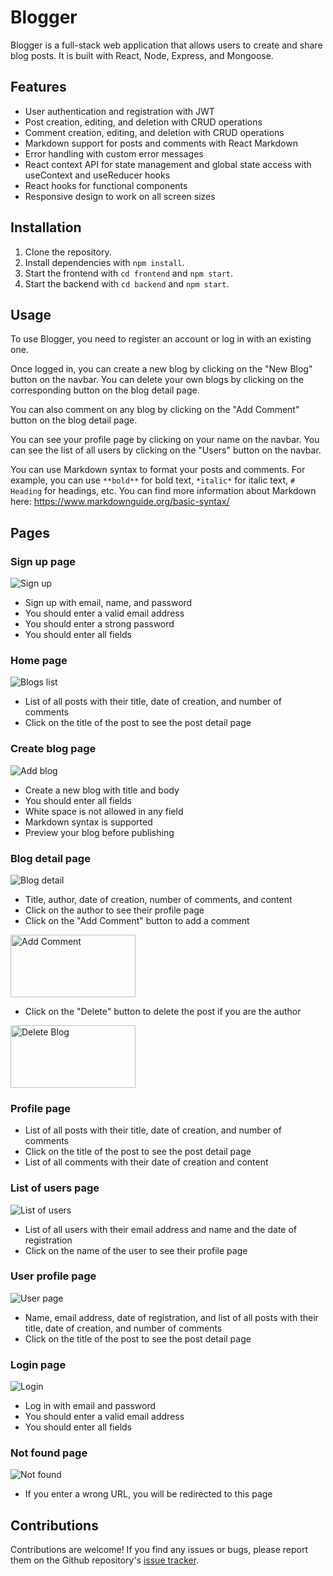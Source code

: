 # Blogger

Blogger is a full-stack web application that allows users to create and share blog posts. It is built with React, Node, Express, and Mongoose.

## Features

- User authentication and registration with JWT
- Post creation, editing, and deletion with CRUD operations
- Comment creation, editing, and deletion with CRUD operations
- Markdown support for posts and comments with React Markdown
- Error handling with custom error messages
- React context API for state management and global state access with useContext and useReducer hooks
- React hooks for functional components
- Responsive design to work on all screen sizes

## Installation

1. Clone the repository.
2. Install dependencies with `npm install`.
3. Start the frontend with `cd frontend` and `npm start`.
4. Start the backend with `cd backend` and `npm start`.

## Usage

To use Blogger, you need to register an account or log in with an existing one.

Once logged in, you can create a new blog by clicking on the "New Blog" button on the navbar. You can delete your own blogs by clicking on the corresponding button on the blog detail page.

You can also comment on any blog by clicking on the "Add Comment" button on the blog detail page.

You can see your profile page by clicking on your name on the navbar. You can see the list of all users by clicking on the "Users" button on the navbar.

You can use Markdown syntax to format your posts and comments. For example, you can use `**bold**` for bold text, `*italic*` for italic text, `# Heading` for headings, etc. You can find more information about Markdown here: https://www.markdownguide.org/basic-syntax/

## Pages

### Sign up page

<img src="./web-cap/Signup.png" alt="Sign up" title="Sign up page">

- Sign up with email, name, and password
- You should enter a valid email address
- You should enter a strong password
- You should enter all fields

### Home page

<img src="./web-cap/Home.png" alt="Blogs list" title="Home page">

- List of all posts with their title, date of creation, and number of comments
- Click on the title of the post to see the post detail page

### Create blog page

<img src="./web-cap/AddBlog.png" alt="Add blog" title="Create Blog">

- Create a new blog with title and body
- You should enter all fields
- White space is not allowed in any field
- Markdown syntax is supported
- Preview your blog before publishing

### Blog detail page

<img src="./web-cap/BlogPreview.png" alt="Blog detail" title="Blog Preview">

- Title, author, date of creation, number of comments, and content
- Click on the author to see their profile page
- Click on the "Add Comment" button to add a comment

<img src="./web-cap/AddComment.png" width="200" height="100" alt="Add Comment" title="Add Comment">

- Click on the "Delete" button to delete the post if you are the author

<img src="./web-cap/DeleteBlog.png" width="200" height="100" alt="Delete Blog" title="Delete Blog">

### Profile page

- List of all posts with their title, date of creation, and number of comments
- Click on the title of the post to see the post detail page
- List of all comments with their date of creation and content

### List of users page

<img src="./web-cap/ListOfUsers.png" alt="List of users" title="List of users">

- List of all users with their email address and name and the date of registration
- Click on the name of the user to see their profile page

### User profile page

<img src="./web-cap/UserPage.png" alt="User page" title="User page">

- Name, email address, date of registration, and list of all posts with their title, date of creation, and number of comments
- Click on the title of the post to see the post detail page

### Login page

<img src="./web-cap/Login.png" alt="Login" title="Login">

- Log in with email and password
- You should enter a valid email address
- You should enter all fields

### Not found page

<img src="./web-cap/NotFound.png" alt="Not found" title="Not found page">

- If you enter a wrong URL, you will be redirected to this page

## Contributions

Contributions are welcome! If you find any issues or bugs, please report them on the Github repository's [issue tracker](https://github.com/exampleuser/blogger/issues).

<!-- If you would like to contribute to the project, please fork the repository and submit a pull request. Before submitting a pull request, please make sure your changes follow the project's code style and formatting guidelines. -->
